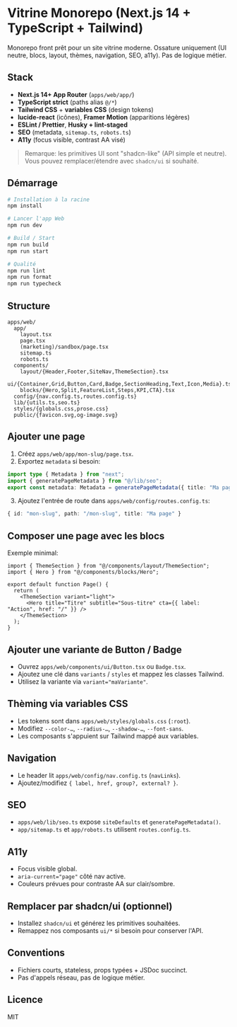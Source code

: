 # Vitrine Monorepo (Next.js 14 + TypeScript + Tailwind)

Monorepo front prêt pour un site vitrine moderne. Ossature uniquement (UI neutre, blocs, layout, thèmes, navigation, SEO, a11y). Pas de logique métier.

## Stack

- **Next.js 14+ App Router** (`apps/web/app/`)
- **TypeScript strict** (paths alias `@/*`)
- **Tailwind CSS** + **variables CSS** (design tokens)
- **lucide-react** (icônes), **Framer Motion** (apparitions légères)
- **ESLint / Prettier**, **Husky + lint-staged**
- **SEO** (metadata, `sitemap.ts`, `robots.ts`)
- **A11y** (focus visible, contrast AA visé)

> Remarque: les primitives UI sont "shadcn-like" (API simple et neutre). Vous pouvez remplacer/étendre avec `shadcn/ui` si souhaité.

## Démarrage

```bash
# Installation à la racine
npm install

# Lancer l'app Web
npm run dev

# Build / Start
npm run build
npm run start

# Qualité
npm run lint
npm run format
npm run typecheck
```

## Structure

```
apps/web/
  app/
    layout.tsx
    page.tsx
    (marketing)/sandbox/page.tsx
    sitemap.ts
    robots.ts
  components/
    layout/{Header,Footer,SiteNav,ThemeSection}.tsx
    ui/{Container,Grid,Button,Card,Badge,SectionHeading,Text,Icon,Media}.tsx
    blocks/{Hero,Split,FeatureList,Steps,KPI,CTA}.tsx
  config/{nav.config.ts,routes.config.ts}
  lib/{utils.ts,seo.ts}
  styles/{globals.css,prose.css}
  public/{favicon.svg,og-image.svg}
```

## Ajouter une page

1. Créez `apps/web/app/mon-slug/page.tsx`.
2. Exportez `metadata` si besoin:

```ts
import type { Metadata } from "next";
import { generatePageMetadata } from "@/lib/seo";
export const metadata: Metadata = generatePageMetadata({ title: "Ma page", description: "…" });
```

3. Ajoutez l'entrée de route dans `apps/web/config/routes.config.ts`:

```ts
{ id: "mon-slug", path: "/mon-slug", title: "Ma page" }
```

## Composer une page avec les blocs

Exemple minimal:

```tsx
import { ThemeSection } from "@/components/layout/ThemeSection";
import { Hero } from "@/components/blocks/Hero";

export default function Page() {
  return (
    <ThemeSection variant="light">
      <Hero title="Titre" subtitle="Sous-titre" cta={{ label: "Action", href: "/" }} />
    </ThemeSection>
  );
}
```

## Ajouter une variante de Button / Badge

- Ouvrez `apps/web/components/ui/Button.tsx` ou `Badge.tsx`.
- Ajoutez une clé dans `variants` / `styles` et mappez les classes Tailwind.
- Utilisez la variante via `variant="maVariante"`.

## Thèming via variables CSS

- Les tokens sont dans `apps/web/styles/globals.css` (`:root`).
- Modifiez `--color-…`, `--radius-…`, `--shadow-…`, `--font-sans`.
- Les composants s'appuient sur Tailwind mappé aux variables.

## Navigation

- Le header lit `apps/web/config/nav.config.ts` (`navLinks`).
- Ajoutez/modifiez `{ label, href, group?, external? }`.

## SEO

- `apps/web/lib/seo.ts` expose `siteDefaults` et `generatePageMetadata()`.
- `app/sitemap.ts` et `app/robots.ts` utilisent `routes.config.ts`.

## A11y

- Focus visible global.
- `aria-current="page"` côté nav active.
- Couleurs prévues pour contraste AA sur clair/sombre.

## Remplacer par shadcn/ui (optionnel)

- Installez `shadcn/ui` et générez les primitives souhaitées.
- Remappez nos composants `ui/*` si besoin pour conserver l'API.

## Conventions

- Fichiers courts, stateless, props typées + JSDoc succinct.
- Pas d'appels réseau, pas de logique métier.

## Licence

MIT

